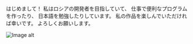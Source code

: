 はじめまして！
私はロシアの開発者を目指していて、
仕事で便利なプログラムを作ったり、
日本語を勉強したりしています。
私の作品を楽しんでいただければ幸いです。
よろしくお願いします。

![Image alt](https://github.com/{ochkopotamus}/{ochkopotamus}/raw/{main}/{image}/23Busy02.png)
